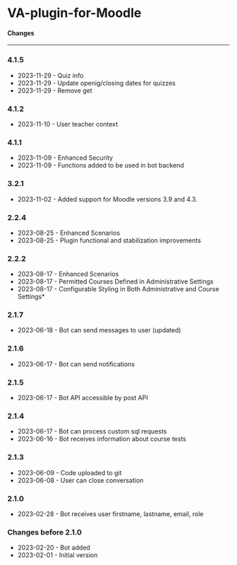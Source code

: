 # VA-plugin-for-Moodle


#### Changes
-------
### 4.1.5

* 2023-11-29 - Quiz info
* 2023-11-29 - Update openig/closing dates for quizzes
* 2023-11-29 - Remove get
  
### 4.1.2

* 2023-11-10 - User teacher context

### 4.1.1

* 2023-11-09 - Enhanced Security
* 2023-11-09 - Functions added to be used in bot backend

### 3.2.1
* 2023-11-02 - Added support for Moodle versions 3.9 and 4.3.

### 2.2.4
* 2023-08-25 - Enhanced Scenarios
* 2023-08-25 - Plugin functional and stabilization improvements

### 2.2.2

* 2023-08-17 - Enhanced Scenarios
* 2023-08-17 - Permitted Courses Defined in Administrative Settings
* 2023-08-17 - Configurable Styling in Both Administrative and Course Settings* 

### 2.1.7

* 2023-06-18 - Bot can send messages to user (updated)

### 2.1.6

* 2023-06-17 - Bot can send notifications


### 2.1.5

* 2023-06-17 - Bot API accessible by post API

### 2.1.4

* 2023-06-17 - Bot can process custom sql requests
* 2023-06-16 - Bot receives information about course tests 


### 2.1.3

* 2023-06-09 - Code uploaded to git
* 2023-06-08 - User can close conversation
   
### 2.1.0

* 2023-02-28 - Bot receives user firstname, lastname, email, role

### Changes before 2.1.0

* 2023-02-20 - Bot added
* 2023-02-01 - Initial version
